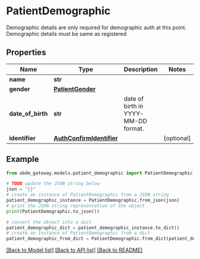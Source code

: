 # PatientDemographic

Demographic details are only required for demographic auth at this point. Demographic details must be same as registered

## Properties

Name | Type | Description | Notes
------------ | ------------- | ------------- | -------------
**name** | **str** |  | 
**gender** | [**PatientGender**](PatientGender.md) |  | 
**date_of_birth** | **str** | date of birth in YYYY-MM-DD format. | 
**identifier** | [**AuthConfirmIdentifier**](AuthConfirmIdentifier.md) |  | [optional] 

## Example

```python
from abdm_gateway.models.patient_demographic import PatientDemographic

# TODO update the JSON string below
json = "{}"
# create an instance of PatientDemographic from a JSON string
patient_demographic_instance = PatientDemographic.from_json(json)
# print the JSON string representation of the object
print(PatientDemographic.to_json())

# convert the object into a dict
patient_demographic_dict = patient_demographic_instance.to_dict()
# create an instance of PatientDemographic from a dict
patient_demographic_from_dict = PatientDemographic.from_dict(patient_demographic_dict)
```
[[Back to Model list]](../README.md#documentation-for-models) [[Back to API list]](../README.md#documentation-for-api-endpoints) [[Back to README]](../README.md)


